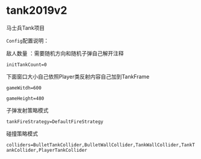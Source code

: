 # tank2019v2

马士兵Tank项目


`Config`配置说明：

敌人数量 ：需要随机方向和随机子弹自己解开注释   

`initTankCount=0`     

下面窗口大小自己依照Player类反射内容自己加到TankFrame

`gameWitdh=600 ` 

`gameHeight=480`

子弹发射策略模式

`tankFireStrategy=DefaultFireStrategy`

碰撞策略模式

`colliders=BulletTankCollider,BulletWallCollider,TankWallCollider,TankTankCollider,PlayerTankCollider`  
